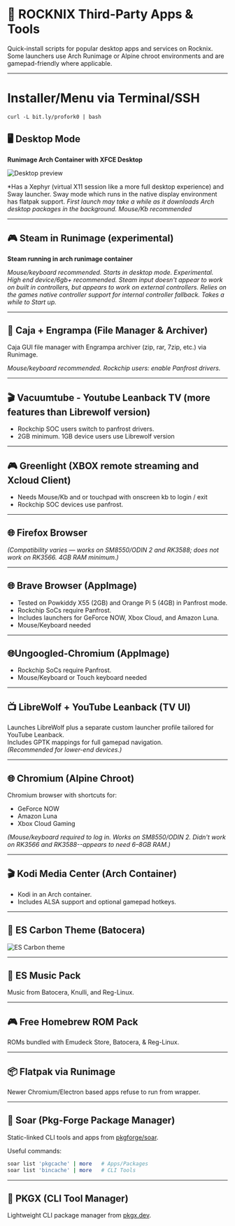 # 🐧 ROCKNIX Third-Party Apps & Tools

Quick-install scripts for popular desktop apps and services on Rocknix.  
Some launchers use Arch Runimage or Alpine chroot environments and are gamepad-friendly where applicable.

---

# Installer/Menu via Terminal/SSH
```
curl -L bit.ly/profork0 | bash
```

## 🖥️ Desktop Mode

**Runimage Arch Container with XFCE Desktop**

![Desktop preview](https://github.com/user-attachments/assets/3274127d-842f-4025-8d38-2cf230c6e4af)

*Has a Xephyr (virtual X11 session like a more full desktop experience) and Sway launcher. Sway mode which runs in the native display environment has flatpak support.
*First launch may take a while as it downloads Arch desktop packages in the background. Mouse/Kb recommended*

---
## 🎮 Steam in Runimage (experimental)

**Steam running in arch runimage container**


*Mouse/keyboard recommended. Starts in desktop mode. Experimental. High end device/6gb+ recommended. Steam input doesn't appear to work on built in controllers, but appears to work on external controllers. Relies on the games native controller support for internal controller fallback. Takes a while to Start up.*

---

## 📂 Caja + Engrampa (File Manager & Archiver)

Caja GUI file manager with Engrampa archiver (zip, rar, 7zip, etc.) via Runimage.  


*Mouse/keyboard recommended. Rockchip users: enable Panfrost drivers.*

---

 ## 🎬 Vacuumtube - Youtube Leanback TV (more features than Librewolf version)

* Rockchip SOC users switch to panfrost drivers.
* 2GB minimum.  1GB device users use Librewolf version

---


 ## 🎮 Greenlight (XBOX remote streaming and Xcloud Client)

* Needs Mouse/Kb and or touchpad with onscreen kb to login / exit
* Rockchip SOC devices use panfrost.

---


## 🌐 Firefox Browser

*(Compatibility varies — works on SM8550/ODIN 2 and RK3588; does not work on RK3566. 4GB RAM minimum.)*


---

## 🌐 Brave Browser (AppImage)

* Tested on Powkiddy X55 (2GB) and Orange Pi 5 (4GB) in Panfrost mode.  
* Rockchip SoCs require Panfrost.  
* Includes launchers for GeForce NOW, Xbox Cloud, and Amazon Luna.
* Mouse/Keyboard needed

   
---

## 🌐Ungoogled-Chromium (AppImage)

* Rockchip SoCs require Panfrost.   
* Mouse/Keyboard or Touch keyboard needed

   

---

## 📺 LibreWolf + YouTube Leanback (TV UI)

Launches LibreWolf plus a separate custom launcher profile tailored for YouTube Leanback.  
Includes GPTK mappings for full gamepad navigation.  
*(Recommended for lower-end devices.)*


---

## 🌐 Chromium (Alpine Chroot)

Chromium browser with shortcuts for:
- GeForce NOW  
- Amazon Luna  
- Xbox Cloud Gaming  

*(Mouse/keyboard required to log in. Works on SM8550/ODIN 2. Didn't work on RK3566 and RK3588--appears to need 6–8GB RAM.)*


---

## 🎬 Kodi Media Center (Arch Container)

* Kodi in an Arch container.  
* Includes ALSA support and optional gamepad hotkeys.


---

## 🎨 ES Carbon Theme (Batocera)

![ES Carbon theme](https://github.com/user-attachments/assets/bd3a315a-051a-4ae7-bb22-a256b4932473)


---

## 🎵 ES Music Pack  

Music from Batocera, Knulli, and Reg-Linux.


---

## 🎮 Free Homebrew ROM Pack  

ROMs bundled with Emudeck Store, Batocera, & Reg-Linux.

---

## 📦 Flatpak via Runimage

Newer Chromium/Electron based apps refuse to run from wrapper.

---

## 🚀 Soar (Pkg-Forge Package Manager)

Static-linked CLI tools and apps from [pkgforge/soar](https://github.com/pkgforge/soar).  


Useful commands:
```bash
soar list 'pkgcache' | more   # Apps/Packages
soar list 'bincache' | more   # CLI Tools
```

---

## 🧰 PKGX (CLI Tool Manager)

Lightweight CLI package manager from [pkgx.dev](https://pkgx.dev/pkgs/).  


